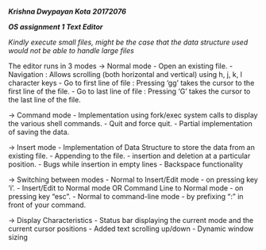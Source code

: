 ***Krishna Dwypayan Kota***
***20172076***

***OS assignment 1 Text Editor***

*Kindly execute small files, might be the case that the data structure used would not be able to handle large files*

The editor runs in 3 modes
-> Normal mode
	- Open an existing file.
	- Navigation : Allows scrolling (both horizontal and vertical) using h, j, k, l character keys
     - Go to first line of file : Pressing ‘gg’ takes the cursor to the first line of the file.
     -	 Go to last line of file : Pressing ‘G’ takes the cursor to the last line of the file.

-> Command mode
	- Implementation using fork/exec system calls to display the various shell commands.
	- Quit and force quit.
	- Partial implementation of saving the data.

-> Insert mode
	- Implementation of Data Structure to store the data from an existing file.
	- Appending to the file.
	- insertion and deletion at a particular position.
	- Bugs while insertion in empty lines
	- Backspace functionality

-> Switching between modes
     	- Normal to Insert/Edit mode - on pressing key ‘i’.
	- Insert/Edit to Normal mode OR Command Line to Normal mode - on pressing key “esc”.
     	- Normal to command-line mode - by prefixing “:” in front of your command.

-> Display Characteristics
	- Status bar displaying the current mode and the current cursor positions
	- Added text scrolling up/down
	- Dynamic window sizing 
